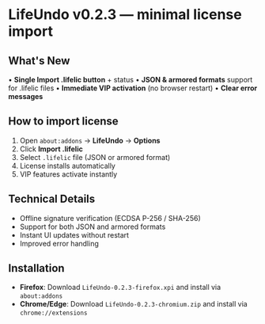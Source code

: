 # LifeUndo v0.2.3 — minimal license import

## What's New

• **Single Import .lifelic button** + status
• **JSON & armored formats** support for .lifelic files
• **Immediate VIP activation** (no browser restart)
• **Clear error messages**

## How to import license

1. Open `about:addons` → **LifeUndo** → **Options**
2. Click **Import .lifelic**
3. Select `.lifelic` file (JSON or armored format)
4. License installs automatically
5. VIP features activate instantly

## Technical Details

- Offline signature verification (ECDSA P-256 / SHA-256)
- Support for both JSON and armored formats
- Instant UI updates without restart
- Improved error handling

## Installation

- **Firefox**: Download `LifeUndo-0.2.3-firefox.xpi` and install via `about:addons`
- **Chrome/Edge**: Download `LifeUndo-0.2.3-chromium.zip` and install via `chrome://extensions`






















